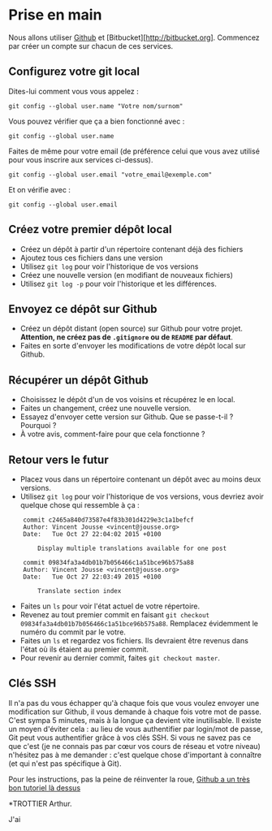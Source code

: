 # Prise en main

Nous allons utiliser [Github](http://github.com) et [Bitbucket][http://bitbucket.org]. Commencez par créer un compte sur chacun de ces services.

## Configurez votre git local

Dites-lui comment vous vous appelez :

    git config --global user.name "Votre nom/surnom"

Vous pouvez vérifier que ça a bien fonctionné avec :

    git config --global user.name

Faites de même pour votre email (de préférence celui que vous avez utilisé pour vous inscrire aux services ci-dessus).

    git config --global user.email "votre_email@exemple.com"

Et on vérifie avec :

    git config --global user.email


## Créez votre premier dépôt local

- Créez un dépôt à partir d'un répertoire contenant déjà des fichiers
- Ajoutez tous ces fichiers dans une version
- Utilisez `git log` pour voir l'historique de vos versions
- Créez une nouvelle version (en modifiant de nouveaux fichiers)
- Utilisez `git log -p` pour voir l'historique et les différences.

## Envoyez ce dépôt sur Github

- Créez un dépôt distant (open source) sur Github pour votre projet. __Attention, ne créez pas de `.gitignore` ou de `README` par défaut__.
- Faites en sorte d'envoyer les modifications de votre dépôt local sur Github.

## Récupérer un dépôt Github

- Choisissez le dépôt d'un de vos voisins et récupérez le en local.
- Faites un changement, créez une nouvelle version.
- Essayez d'envoyer cette version sur Github. Que se passe-t-il ? Pourquoi ?
- À votre avis, comment-faire pour que cela fonctionne ?

## Retour vers le futur

- Placez vous dans un répertoire contenant un dépôt avec au moins deux versions.
- Utilisez `git log` pour voir l'historique de vos versions, vous devriez avoir quelque chose qui ressemble à ça :

```
    commit c2465a840d73587e4f83b301d4229e3c1a1befcf
    Author: Vincent Jousse <vincent@jousse.org>
    Date:   Tue Oct 27 22:04:02 2015 +0100

        Display multiple translations available for one post

    commit 09834fa3a4db01b7b056466c1a51bce96b575a88
    Author: Vincent Jousse <vincent@jousse.org>
    Date:   Tue Oct 27 22:03:49 2015 +0100

        Translate section index
```

- Faites un `ls` pour voir l'état actuel de votre répertoire.
- Revenez au tout premier commit en faisant `git checkout 09834fa3a4db01b7b056466c1a51bce96b575a88`. Remplacez évidemment le numéro du commit par le votre.
- Faites un `ls` et regardez vos fichiers. Ils devraient être revenus dans l'état où ils étaient au premier commit.
- Pour revenir au dernier commit, faites `git checkout master`.

## Clés SSH

Il n'a pas du vous échapper qu'à chaque fois que vous voulez envoyer une modification sur Github, il vous demande à chaque fois votre mot de passe. C'est sympa 5 minutes, mais à la longue ça devient vite inutilisable. Il existe un moyen d'éviter cela : au lieu de vous authentifier par login/mot de passe, Git peut vous authentifier grâce à vos clés SSH. Si vous ne savez pas ce que c'est (je ne connais pas par cœur vos cours de réseau et votre niveau) n'hésitez pas à me demander : c'est quelque chose d'important à connaître (et qui n'est pas spécifique à Git).

Pour les instructions, pas la peine de réinventer la roue, [Github a un très bon tutoriel là dessus](https://help.github.com/articles/generating-ssh-keys/)

*TROTTIER Arthur.

 J'ai 

